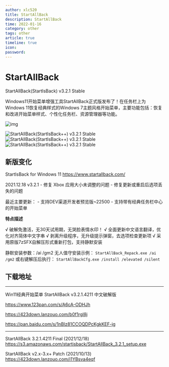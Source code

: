```yaml
---
author: xlc520
title: StartAllBack
description: StartAllBack
time: 2022-01-16
category: other
tags: other
article: true
timeline: true
icon: 
password: 
---
```

# StartAllBack

StartAllBack(StartIsBack) v3.2.1 Stable

Windows11开始菜单增强工具StartAllBack正式版发布了！在任务栏上为Windows 11恢复经典样式的Windows 7主题风格开始菜单，主要功能包括：恢复和改进开始菜单样式、个性化任务栏、资源管理器等功能。

![img](https://cdn.jsdelivr.net/gh/xlc520/MyImage/MdImg/2021101417221273.png)

![StartAllBack(StartIsBack++) v3.2.1 Stable](https://cdn.jsdelivr.net/gh/xlc520/MyImage/MdImg/2021101417221337.png)
![StartAllBack(StartIsBack++) v3.2.1 Stable](https://cdn.jsdelivr.net/gh/xlc520/MyImage/MdImg/2021101417221672.png)
![StartAllBack(StartIsBack++) v3.2.1 Stable](https://cdn.jsdelivr.net/gh/xlc520/MyImage/MdImg/2021101417221711.png)

## 新版变化

StartIsBack for Windows 11
https://www.startallback.com/

2021.12.18 v3.2.1
\- 修复 Xbox 应用大小未调整的问题
\- 修复更新或重启后选项丢失的问题

最近主要更新：
\- 支持DEV渠道开发者预览版~22500
\- 支持带有经典任务栏中心的开始菜单

**特点描述**

√ 破解免激活，无30天试用期，无哭脸表情水印！
√ 全面更新中文语言翻译，优化对齐简体中文字串
√ 剥离升级程序，无升级提示弹窗，去选项检查更新项
√ 采用原版7zSFX自解压形式重新打包，支持静默安装

静默安装参数：/ai /gm2
无人值守安装示例：
`StartAllBack_Repack.exe /ai /gm2`
或右键解压后执行：
`StartAllBackCfg.exe /install /elevated /silent`

## 下载地址

------

Win11经典开始菜单 StartAllBack v3.2.1.4211 中文破解版

https://www.123pan.com/s/A6cA-ODHJh

https://423down.lanzouo.com/b0f1rgl8j

https://pan.baidu.com/s/1nBlz81CCOQDPcKgkKEF-jg

------

StartAllBack 3.2.1.4211 Final (2021/12/18)
https://s3.amazonaws.com/startisback/StartAllBack_3.2.1_setup.exe

StartAllBack v2.x-3.x+ Patch (2021/10/13)
https://423down.lanzouo.com/i1YBsva4eqf